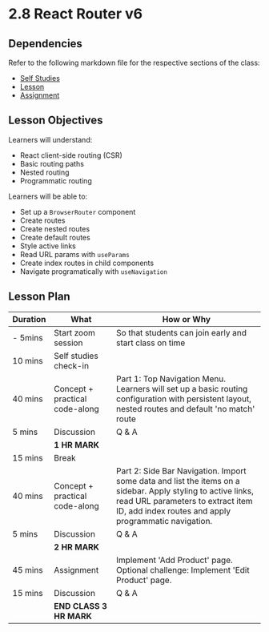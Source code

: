 # 2.8 React Router v6

## Dependencies

Refer to the following markdown file for the respective sections of the class:
- [Self Studies](https://github.com/su-ntu-ctp/6m-software-2.1-react-intro/blob/main/reference.md#28-react-router)
- [Lesson](./lesson.md)
- [Assignment](./assignment.md)

## Lesson Objectives

Learners will understand:
- React client-side routing (CSR)
- Basic routing paths
- Nested routing
- Programmatic routing

Learners will be able to:
- Set up a `BrowserRouter` component
- Create routes
- Create nested routes
- Create default routes
- Style active links
- Read URL params with `useParams`
- Create index routes in child components
- Navigate programatically with `useNavigation`

## Lesson Plan

|Duration|What|How or Why|
|--------|-----|-------|
|- 5mins | Start zoom session | So that students can join early and start class on time |
| 10 mins | Self studies check-in | |
| 40 mins |Concept + practical code-along | Part 1: Top Navigation Menu. Learners will set up a basic routing configuration with persistent layout, nested routes and default 'no match' route |
| 5 mins | Discussion | Q & A |
||**1 HR MARK**|
| 15 mins | Break | |
| 40 mins | Concept + practical code-along | Part 2: Side Bar Navigation. Import some data and list the items on a sidebar. Apply styling to active links, read URL parameters to extract item ID, add index routes and apply programmatic navigation. |
| 5 mins | Discussion | Q & A |
||**2 HR MARK**|
| 45 mins | Assignment | Implement 'Add Product' page. Optional challenge: Implement 'Edit Product' page. |
| 15 mins | Discussion | Q & A |
| |**END CLASS 3 HR MARK**|


